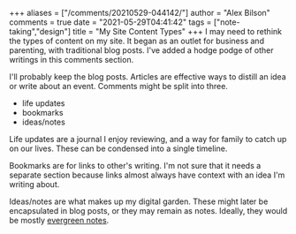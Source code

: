 +++
aliases = ["/comments/20210529-044142/"]
author = "Alex Bilson"
comments = true
date = "2021-05-29T04:41:42"
tags = ["note-taking","design"]
title = "My Site Content Types"
+++
I may need to rethink the types of content on my site. It began as an outlet for business and parenting, with traditional blog posts. I've added a hodge podge of other writings in this comments section.

I'll probably keep the blog posts. Articles are effective ways to distill an idea or write about an event. Comments might be split into three.

- life updates
- bookmarks
- ideas/notes

Life updates are a journal I enjoy reviewing, and a way for family to catch up on our lives. These can be condensed into a single timeline.

Bookmarks are for links to other's writing. I'm not sure that it needs a separate section because links almost always have context with an idea I'm writing about.

Ideas/notes are what makes up my digital garden. These might later be encapsulated in blog posts, or they may remain as notes. Ideally, they would be mostly [evergreen notes](https://notes.andymatuschak.org/z4SDCZQeRo4xFEQ8H4qrSqd68ucpgE6LU155C).

